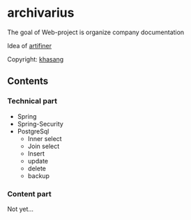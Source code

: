 # archivarius

The goal of Web-project is organize company documentation

Idea of [artifiner](https://github.com/artifiner)

Copyright: [khasang](http://khasang.io)

## Contents 
### Technical part
* Spring
* Spring-Security
* PostgreSql
    * Inner select
    * Join select
    * Insert
    * update
    * delete
    * backup

### Content part
Not yet...